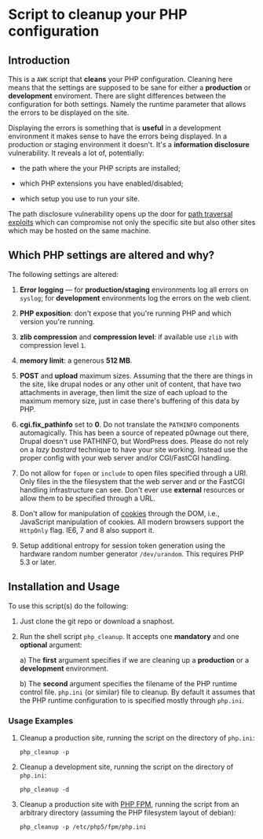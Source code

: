 # Script to cleanup your PHP configuration

## Introduction 

This is a `AWK` script that **cleans** your PHP
configuration. Cleaning here means that the settings are supposed to
be sane for either a **production** or **development**
enviroment. There are slight differences between the configuration for
both settings. Namely the runtime parameter that allows the errors to
be displayed on the site.

Displaying the errors is something that is **useful** in a development
environment it makes sense to have the errors being displayed. In a
production or staging environment it doesn't. It's a **information
disclosure** vulnerability. It reveals a lot of, potentially:

 + the path where the your PHP scripts are installed;
 
 + which PHP extensions you have enabled/disabled;
 
 + which setup you use to run your site.
 
 The path disclosure vulnerability opens up the door for
 [path traversal exploits](https://secure.wikimedia.org/wikipedia/en/wiki/Path_traversal)
 which can compromise not only the specific site but also other sites
 which may be hosted on the same machine.
 
## Which PHP settings are altered and why?

 The following settings are altered:
 
  1. **Error logging** &mdash; for **production/staging** environments
     log all errors on `syslog`; for **development** environments log
     the errors on the web client.
     
     
  2. **PHP exposition**: don't expose that you're running PHP and
     which version you're running.
      
  3. **zlib compression** and **compression level**: if available use
     `zlib` with compression level `1`.
     
  4. **memory limit**: a generous **512 MB**.
  
  5. **POST** and **upload** maximum sizes. Assuming that the there
     are things in the site, like drupal nodes or any other unit of
     content, that have two attachments in average, then limit the
     size of each upload to the maximum memory size, just in case
     there's buffering of this data by PHP.
     
  6. **cgi.fix\_pathinfo** set to **0**. Do not translate the
     `PATHINFO` components automagically. This has been a source of
     repeated p0wnage out there, Drupal doesn't use PATHINFO, but
     WordPress does. Please do not rely on a _lazy bastard_ technique
     to have your site working. Instead use the proper config with
     your web server and/or CGI/FastCGI handling.
     
  7. Do not allow for `fopen` or `include` to open files specified
     through a URI. Only files in the the filesystem that the web
     server and or the FastCGI handling infrastructure can see. Don't
     ever use **external** resources or allow them to be specified
     through a URL.
     
  8. Don't allow for manipulation of
     [cookies](http://www.owasp.org/index.php/HTTPOnly "OWASP on
     HttpOnly") through the DOM, i.e., JavaScript manipulation of
     cookies. All modern browsers support the `HttpOnly` flag. IE6, 7
     and 8 also support it.
     
  9. Setup additional entropy for session token generation using the
     hardware random number generator `/dev/urandom`. This requires
     PHP 5.3 or later.
     
## Installation and Usage
 
To use this script(s) do the following:
 
  1. Just clone the git repo or download a snaphost.
    
  2. Run the shell script `php_cleanup`. It accepts one **mandatory**
     and one **optional** argument:
     
     a) The **first** argument specifies if we are cleaning up a
        **production** or a **development** environment.
     
     b) The **second** argument specifies the filename of the PHP
        runtime control file. `php.ini` (or similar) file to cleanup.
        By default it assumes that the PHP runtime configuration 
        to is specified mostly through `php.ini`.
        
        
### Usage Examples
  
  1. Cleanup a production site, running the script on the directory of
     `php.ini`:
      
        `php_cleanup -p`
      
  2. Cleanup a development site, running the script on the directory
     of `php.ini`:
  
        `php_cleanup -d`
     
     
  3. Cleanup a production site with [PHP FPM](http://php-fpm.org),
     running the script from an arbitrary directory (assuming the PHP
     filesystem layout of debian):
     
        `php_cleanup -p /etc/php5/fpm/php.ini`
